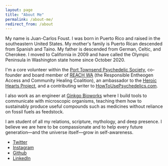 ```yaml
---
layout: page
title: "About Me"
permalink: /about-me/
redirect_from: /about
---
```


My name is Juan-Carlos Foust. I was born in Puerto Rico and raised in the southeastern United States. My mother's family is Puerto Rican descended from Spanish and Taino. My father is descended from German, Celtic, and Cherokee. I moved to California in 2009 and have called the Olympic Peninsula in Washington state home since October 2020.

I'm a core volunteer within the [Port Townsend Psychedelic Society][ptps], co-founder and board member of [REACH WA](https://reachwa.org) (the Responsible Entheogen Access and Community Healing Coalition), an ambassador to the [Heroic Hearts Project](https://www.heroicheartsproject.org), and a contributing writer to [HowToUsePsychedelics.com](https://HowToUsePsychedelics.com).

I also work as an engineer at [Ginkgo Bioworks][ginkgo] where I build tools to communicate with microscopic organisms, teaching them how to sustainably produce useful compounds such as medicines without reliance on fossil fuels as feedstock.

I am student of all my relations, scripture, mythology, and deep presence. I believe we are here to be compassionate and to help every future generation—and the universe itself—grow in self-awareness.

- [Twitter](https://twitter.com/kharmabum)
- [Instagram](https://instagram.com/kharmabum)
- [Github](https://github.com/kharmabum)
- [LinkedIn](https://www.linkedin.com/in/foustjc/)

[ptps]: https://www.porttownsendpsychedelicsociety.org
[ginkgo]: https://www.ginkgobioworks.com
[Zymergen]: https://www.zymergen.com
